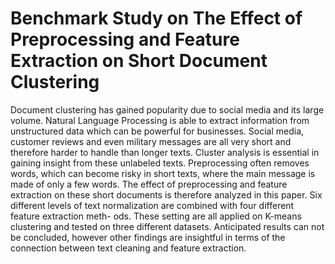 # Benchmark Study on The Effect of Preprocessing and Feature Extraction on Short Document Clustering
Document clustering has gained popularity due to social media and its
large volume. Natural Language Processing is able to extract information
from unstructured data which can be powerful for businesses. Social media,
customer reviews and even military messages are all very short and therefore
harder to handle than longer texts. Cluster analysis is essential in gaining
insight from these unlabeled texts. Preprocessing often removes words, which
can become risky in short texts, where the main message is made of only
a few words. The effect of preprocessing and feature extraction on these
short documents is therefore analyzed in this paper. Six different levels of
text normalization are combined with four different feature extraction meth-
ods. These setting are all applied on K-means clustering and tested on three
different datasets. Anticipated results can not be concluded, however other
findings are insightful in terms of the connection between text cleaning and
feature extraction.
